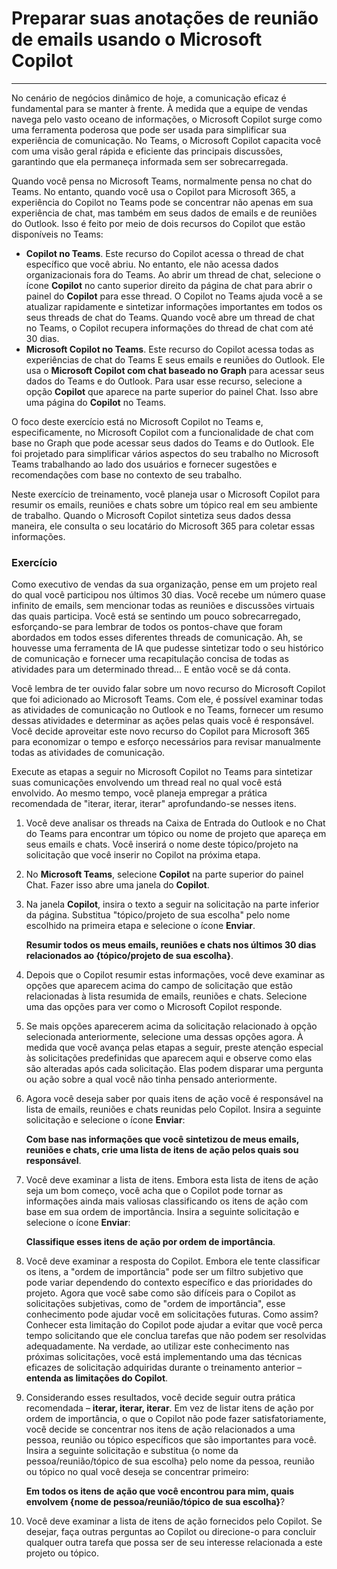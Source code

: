 
# Preparar suas anotações de reunião de emails usando o Microsoft Copilot
---
No cenário de negócios dinâmico de hoje, a comunicação eficaz é fundamental para se manter à frente. À medida que a equipe de vendas navega pelo vasto oceano de informações, o Microsoft Copilot surge como uma ferramenta poderosa que pode ser usada para simplificar sua experiência de comunicação. No Teams, o Microsoft Copilot capacita você com uma visão geral rápida e eficiente das principais discussões, garantindo que ela permaneça informada sem ser sobrecarregada.

Quando você pensa no Microsoft Teams, normalmente pensa no chat do Teams. No entanto, quando você usa o Copilot para Microsoft 365, a experiência do Copilot no Teams pode se concentrar não apenas em sua experiência de chat, mas também em seus dados de emails e de reuniões do Outlook. Isso é feito por meio de dois recursos do Copilot que estão disponíveis no Teams:

 -  **Copilot no Teams**. Este recurso do Copilot acessa o thread de chat específico que você abriu. No entanto, ele não acessa dados organizacionais fora do Teams. Ao abrir um thread de chat, selecione o ícone **Copilot** no canto superior direito da página de chat para abrir o painel do **Copilot** para esse thread. O Copilot no Teams ajuda você a se atualizar rapidamente e sintetizar informações importantes em todos os seus threads de chat do Teams. Quando você abre um thread de chat no Teams, o Copilot recupera informações do thread de chat com até 30 dias.
 -  **Microsoft Copilot no Teams**. Este recurso do Copilot acessa todas as experiências de chat do Teams E seus emails e reuniões do Outlook. Ele usa o **Microsoft Copilot com chat baseado no Graph** para acessar seus dados do Teams e do Outlook. Para usar esse recurso, selecione a opção **Copilot** que aparece na parte superior do painel Chat. Isso abre uma página do **Copilot** no Teams.

O foco deste exercício está no Microsoft Copilot no Teams e, especificamente, no Microsoft Copilot com a funcionalidade de chat com base no Graph que pode acessar seus dados do Teams e do Outlook. Ele foi projetado para simplificar vários aspectos do seu trabalho no Microsoft Teams trabalhando ao lado dos usuários e fornecer sugestões e recomendações com base no contexto de seu trabalho.

Neste exercício de treinamento, você planeja usar o Microsoft Copilot para resumir os emails, reuniões e chats sobre um tópico real em seu ambiente de trabalho. Quando o Microsoft Copilot sintetiza seus dados dessa maneira, ele consulta o seu locatário do Microsoft 365 para coletar essas informações.

### Exercício

Como executivo de vendas da sua organização, pense em um projeto real do qual você participou nos últimos 30 dias. Você recebe um número quase infinito de emails, sem mencionar todas as reuniões e discussões virtuais das quais participa. Você está se sentindo um pouco sobrecarregado, esforçando-se para lembrar de todos os pontos-chave que foram abordados em todos esses diferentes threads de comunicação. Ah, se houvesse uma ferramenta de IA que pudesse sintetizar todo o seu histórico de comunicação e fornecer uma recapitulação concisa de todas as atividades para um determinado thread... E então você se dá conta.

Você lembra de ter ouvido falar sobre um novo recurso do Microsoft Copilot que foi adicionado ao Microsoft Teams. Com ele, é possível examinar todas as atividades de comunicação no Outlook e no Teams, fornecer um resumo dessas atividades e determinar as ações pelas quais você é responsável. Você decide aproveitar este novo recurso do Copilot para Microsoft 365 para economizar o tempo e esforço necessários para revisar manualmente todas as atividades de comunicação.

Execute as etapas a seguir no Microsoft Copilot no Teams para sintetizar suas comunicações envolvendo um thread real no qual você está envolvido. Ao mesmo tempo, você planeja empregar a prática recomendada de "iterar, iterar, iterar" aprofundando-se nesses itens.

1.  Você deve analisar os threads na Caixa de Entrada do Outlook e no Chat do Teams para encontrar um tópico ou nome de projeto que apareça em seus emails e chats. Você inserirá o nome deste tópico/projeto na solicitação que você inserir no Copilot na próxima etapa.
2.  No **Microsoft Teams**, selecione **Copilot** na parte superior do painel Chat. Fazer isso abre uma janela do **Copilot**.
3.  Na janela **Copilot**, insira o texto a seguir na solicitação na parte inferior da página. Substitua "tópico/projeto de sua escolha" pelo nome escolhido na primeira etapa e selecione o ícone **Enviar**.
    
    **Resumir todos os meus emails, reuniões e chats nos últimos 30 dias relacionados ao \{tópico/projeto de sua escolha\}**.
4.  Depois que o Copilot resumir estas informações, você deve examinar as opções que aparecem acima do campo de solicitação que estão relacionadas à lista resumida de emails, reuniões e chats. Selecione uma das opções para ver como o Microsoft Copilot responde.
5.  Se mais opções aparecerem acima da solicitação relacionado à opção selecionada anteriormente, selecione uma dessas opções agora. À medida que você avança pelas etapas a seguir, preste atenção especial às solicitações predefinidas que aparecem aqui e observe como elas são alteradas após cada solicitação. Elas podem disparar uma pergunta ou ação sobre a qual você não tinha pensado anteriormente.
6.  Agora você deseja saber por quais itens de ação você é responsável na lista de emails, reuniões e chats reunidas pelo Copilot. Insira a seguinte solicitação e selecione o ícone **Enviar**:
    
    **Com base nas informações que você sintetizou de meus emails, reuniões e chats, crie uma lista de itens de ação pelos quais sou responsável**.
7.  Você deve examinar a lista de itens. Embora esta lista de itens de ação seja um bom começo, você acha que o Copilot pode tornar as informações ainda mais valiosas classificando os itens de ação com base em sua ordem de importância. Insira a seguinte solicitação e selecione o ícone **Enviar**:
    
    **Classifique esses itens de ação por ordem de importância**.
8.  Você deve examinar a resposta do Copilot. Embora ele tente classificar os itens, a "ordem de importância" pode ser um filtro subjetivo que pode variar dependendo do contexto específico e das prioridades do projeto. Agora que você sabe como são difíceis para o Copilot as solicitações subjetivas, como de "ordem de importância", esse conhecimento pode ajudar você em solicitações futuras. Como assim? Conhecer esta limitação do Copilot pode ajudar a evitar que você perca tempo solicitando que ele conclua tarefas que não podem ser resolvidas adequadamente. Na verdade, ao utilizar este conhecimento nas próximas solicitações, você está implementando uma das técnicas eficazes de solicitação adquiridas durante o treinamento anterior – **entenda as limitações do Copilot**.
9.  Considerando esses resultados, você decide seguir outra prática recomendada – **iterar, iterar, iterar**. Em vez de listar itens de ação por ordem de importância, o que o Copilot não pode fazer satisfatoriamente, você decide se concentrar nos itens de ação relacionados a uma pessoa, reunião ou tópico específicos que são importantes para você. Insira a seguinte solicitação e substitua \{o nome da pessoa/reunião/tópico de sua escolha\} pelo nome da pessoa, reunião ou tópico no qual você deseja se concentrar primeiro:
    
    **Em todos os itens de ação que você encontrou para mim, quais envolvem \{nome de pessoa/reunião/tópico de sua escolha\}**?
10. Você deve examinar a lista de itens de ação fornecidos pelo Copilot. Se desejar, faça outras perguntas ao Copilot ou direcione-o para concluir qualquer outra tarefa que possa ser de seu interesse relacionada a este projeto ou tópico.

